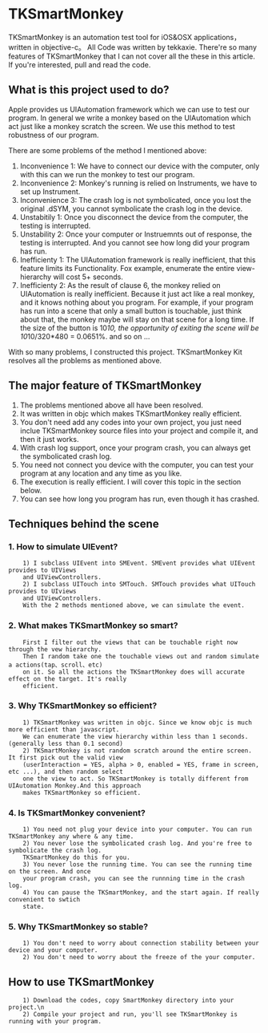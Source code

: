 TKSmartMonkey
=============
TKSmartMonkey is an automation test tool for iOS&amp;OSX applications，written in objective-c。
All Code was written by tekkaxie. There're so many features of TKSmartMonkey that I can not 
cover all the these in this article. If you're interested, pull and read the code.

What is this project used to do?
-------------
Apple provides us UIAutomation framework which we can use to test our program. In general 
we write a monkey based on the UIAutomation which act just like a monkey scratch the screen.
We use this method to test robustness of our program.

There are some problems of the method I mentioned above:

1. Inconvenience 1: We have to connect our device with the computer, only with this can 
we run the monkey to test our program.
2. Inconvenience 2: Monkey's running is relied on Instruments, we have to set up Instrument.
3. Inconvenience 3: The crash log is not symbolicated, once you lost the original .dSYM, you 
cannot symbolicate the crash log in the device.
4. Unstabitily 1: Once you disconnect the device from the computer, the testing is interrupted.
5. Unstability 2: Once your computer or Instruemnts out of response, the testing is interrupted. 
And you cannot see how long did your program has run.
6. Inefficienty 1: The UIAutomation framework is really inefficient, that this feature limits its
Functionality. Fox example, enumerate the entire view-hierarchy will cost 5+ seconds.
7. Inefficienty 2: As the result of clause 6, the monkey relied on UIAutomation is really inefficient.
Because it just act like a real monkey, and it knows nothing about you program. For example, if 
your program has run into a scene that only a small button is touchable, just think about that, 
the monkey maybe will stay on that scene for a long time. If the size of the button is 10*10, the opportunity
of exiting the scene will be 10*10/320*480 = 0.0651%.
and so on ...

With so many problems, I constructed this project. TKSmartMonkey Kit resolves all the problems as mentioned above.

The major feature of TKSmartMonkey
-------------
1. The problems mentioned above all have been resolved.
1. It was written in objc which makes TKSmartMonkey really efficient.
2. You don't need add any codes into your own project, you just need inclue TKSmartMonkey source files 
into your project and compile it, and then it just works.
3. With crash log support, once your program crash, you can always get the symbolicated crash log.
4. You need not connect you device with the computer, you can test your program at any location and 
any time as you like.
5. The execution is really efficient. I will cover this topic in the section below.
6. You can see how long you program has run, even though it has crashed.

Techniques behind the scene
-------------
### 1. How to simulate UIEvent?
		1) I subclass UIEvent into SMEvent. SMEvent provides what UIEvent provides to UIViews 
		and UIViewControllers.
		2) I subclass UITouch into SMTouch. SMTouch provides what UITouch provides to UIviews
		and UIViewControllers.
		With the 2 methods mentioned above, we can simulate the event.
		
### 2. What makes TKSmartMonkey so smart?
		First I filter out the views that can be touchable right now through the vew hierarchy.
		Then I random take one the touchable views out and random simulate a actions(tap、scroll、etc)
		on it. So all the actions the TKSmartMonkey does will accurate effect on the target. It's really 
		efficient.
		
### 3. Why TKSmartMonkey so efficient?
		1) TKSmartMonkey was written in objc. Since we know objc is much more efficient than javascript. 
		We can enumerate the view hierarchy within less than 1 seconds. (generally less than 0.1 second)
		2) TKSmartMonkey is not random scratch around the entire screen. It first pick out the valid view
		(userInteraction = YES, alpha > 0, enabled = YES, frame in screen, etc ...), and then random select
		one the view to act. So TKSmartMonkey is totally different from UIAutomation Monkey.And this approach
		makes TKSmartMonkey so efficient.
		
### 4. Is TKSmartMonkey convenient?
		1) You need not plug your device into your computer. You can run TKSmartMonkey any where & any time.
		2) You never lose the symbolicated crash log. And you're free to symbolicate the crash log. 
		TKSmartMonkey do this for you.
		3) You never lose the running time. You can see the running time on the screen. And once
		your program crash, you can see the runnning time in the crash log.
		4) You can pause the TKSmartMonkey, and the start again. If really convenient to swtich
		state.
		
### 5. Why TKSmartMonkey so stable?
		1) You don't need to worry about connection stability between your device and your computer.
		2) You don't need to worry about the freeze of the your computer.
		
How to use TKSmartMonkey
-------------
		1) Download the codes, copy SmartMonkey directory into your project.\n
		2) Compile your project and run, you'll see TKSmartMonkey is running with your program.